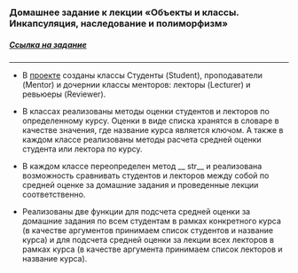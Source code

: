 ### Домашнее задание к лекции «Объекты и классы. Инкапсуляция, наследование и полиморфизм» 
##### *[Ссылка на задание](https://github.com/netology-code/py-homeworks-basic/tree/master/6.classes)*

----
- В [проекте](https://github.com/MariaZamyatina/Classes/blob/main/main.py) созданы классы Студенты (Student), проподаватели (Mentor) и дочернии классы менторов: лекторы (Lecturer) и 
ревьюеры (Reviewer).


- В классах реализованы методы оценки студентов 
и лекторов по определенному курсу. Оценки в виде списка хранятся в словаре 
в качестве значения, где название курса является ключом. А также в каждом классе 
реализованы методы расчета 
средней оценки студента или лектора по курсу.


- В каждом классе переопределен метод __ str__ и реализована 
возможность сравнивать студентов и лекторов между собой по 
средней оценке за домашние задания и проведенные лекции 
соответственно.


- Реализованы две функции для подсчета средней оценки за домашние задания по всем студентам в рамках конкретного курса (в качестве аргументов принимаем список студентов и название курса) и 
для подсчета средней оценки за лекции всех лекторов в рамках курса (в качестве аргумента принимаем список лекторов и название курса).














